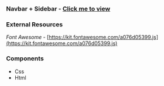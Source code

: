 ### Navbar + Sidebar - [Click me to view](https://algobook-io.github.io/Frontend-plugins/Navbar_Plus_Sidebar/)

### External Resources
_Font Awesome_ - [https://kit.fontawesome.com/a076d05399.js](https://kit.fontawesome.com/a076d05399.js)

### Components
* Css 
* Html
